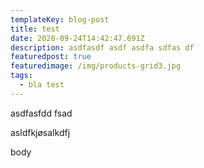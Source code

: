```yaml
---
templateKey: blog-post
title: test
date: 2020-09-24T14:42:47.691Z
description: asdfasdf asdf asdfa sdfas df
featuredpost: true
featuredimage: /img/products-grid3.jpg
tags:
  - bla test
---
```

asdfasfdd fsad



asldfkjøsalkdfj



body